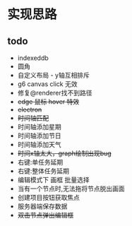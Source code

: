 # 实现思路

## todo

- indexeddb
- 圆角
- 自定义布局 - y轴互相排斥
- g6 canvas click 无效
- 修复@renderer找不到路径
- ~~edge 鼠标 hover 特效~~
- ~~electron~~
- ~~时间轴匹配~~
- 时间轴添加星期
- 时间轴添加节日
- 时间轴添加天气
- ~~时间x轴太大，graph绘制出现bug~~
- 右键:单任务延期
- 右键:整体任务延期
- 编辑模式下 画框 批量选择
- 当有一个节点时,无法拖将节点脱出画面
- 创建项目按钮获取焦点
- 服务器端保存数据
- ~~双击节点弹出编辑框~~

